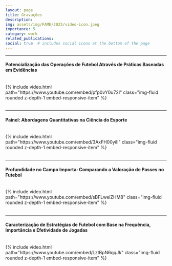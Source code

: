 ```yaml
---
layout: page
title: Gravações
description: 
img: assets/img/FAME/2023/video-icon.jpeg
importance: 5
category: work
related_publications:
social: true  # includes social icons at the bottom of the page
---
```

<hr>

<div class="row mt-3">
    <div class="col-12">
        <h4>Potencialização das Operações de Futebol Através de Práticas Baseadas em Evidências</h4> <!-- This is your video header -->
        <br>
    </div>
    <div class="col-12 embed-responsive embed-responsive-16by9">
        {% include video.html path="https://www.youtube.com/embed/pfp0vY0u72I" class="img-fluid rounded z-depth-1 embed-responsive-item" %}
    </div>
</div>

<br>
<hr>

<div class="row mt-3">
    <div class="col-12">
        <h4>Painel: Abordagens Quantitativas na Ciência do Esporte</h4> <!-- This is your video header -->
        <br>
    </div>
    <div class="col-12 embed-responsive embed-responsive-16by9">
        {% include video.html path="https://www.youtube.com/embed/3AxFH00yiII" class="img-fluid rounded z-depth-1 embed-responsive-item" %}
    </div>
</div>

<br>
<hr>

<div class="row mt-3">
    <div class="col-12">
        <h4>Profundidade no Campo Importa: Comparando a Valoração de Passes no Futebol</h4> <!-- This is your video header -->
        <br>
    </div>
    <div class="col-12 embed-responsive embed-responsive-16by9">
        {% include video.html path="https://www.youtube.com/embed/sBFLweiZHM8" class="img-fluid rounded z-depth-1 embed-responsive-item" %}
    </div>
</div>

<br>
<hr>

<div class="row mt-3">
    <div class="col-12">
        <h4>Caracterização de Estratégias de Futebol com Base na Frequência, Importância e Efetividade de Jogadas</h4> <!-- This is your video header -->
        <br>
    </div>
    <div class="col-12 embed-responsive embed-responsive-16by9">
        {% include video.html path="https://www.youtube.com/embed/LztBpN6qqJk" class="img-fluid rounded z-depth-1 embed-responsive-item" %}
    </div>
</div>